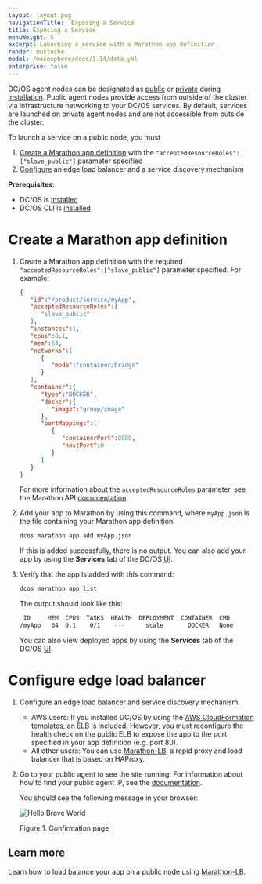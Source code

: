 ```yaml
---
layout: layout.pug
navigationTitle:  Exposing a Service
title: Exposing a Service
menuWeight: 5
excerpt: Launching a service with a Marathon app definition
render: mustache
model: /mesosphere/dcos/1.14/data.yml
enterprise: false
---
```



DC/OS agent nodes can be designated as [public](/mesosphere/dcos/1.14/overview/concepts/#public-agent-node) or [private](/mesosphere/dcos/1.14/overview/concepts/#private-agent-node) during [installation](/mesosphere/dcos/1.14/installing/). Public agent nodes provide access from outside of the cluster via infrastructure networking to your DC/OS services. By default, services are launched on private agent nodes and are not accessible from outside the cluster.

To launch a service on a public node, you must 
1. [Create a Marathon app definition](#create-app) with the `"acceptedResourceRoles":["slave_public"]` parameter specified
1. [Configure](#config-lb) an edge load balancer and a service discovery mechanism

**Prerequisites:**

* DC/OS is [installed](/mesosphere/dcos/1.14/installing/)
* DC/OS CLI is [installed](/mesosphere/dcos/1.14/cli/install/)

<a name="create-app"></a>

# Create a Marathon app definition

1.  Create a Marathon app definition with the required `"acceptedResourceRoles":["slave_public"]` parameter specified. For example:

    ```json
    {
       "id":"/product/service/myApp",
       "acceptedResourceRoles":[
          "slave_public"
       ],
       "instances":1,
       "cpus":0.1,
       "mem":64,
       "networks":[
          {
             "mode":"container/bridge"
          }
       ],
       "container":{
          "type":"DOCKER",
          "docker":{
             "image":"group/image"
          },
          "portMappings":[
             {
                "containerPort":8080,
                "hostPort":0
             }
          ]
       }
    }
    ```

    For more information about the `acceptedResourceRoles` parameter, see the Marathon API [documentation](/mesosphere/dcos/1.14/deploying-services/marathon-api/).

1.  Add your app to Marathon by using this command, where `myApp.json` is the file containing your Marathon app definition.

    ```bash
    dcos marathon app add myApp.json
    ```

    If this is added successfully, there is no output. You can also add your app by using the **Services** tab of the DC/OS [UI](/mesosphere/dcos/1.14/gui/services/).

1.  Verify that the app is added with this command:

    ```bash
    dcos marathon app list
    ```

    The output should look like this:

    ```bash
     ID     MEM  CPUS  TASKS  HEALTH  DEPLOYMENT  CONTAINER  CMD
    /myApp   64  0.1    0/1    ---      scale       DOCKER   None
    ```

    You can also view deployed apps by using the **Services** tab of the DC/OS [UI](/mesosphere/dcos/1.14/gui/services/).

<a name="config-lb"></a>

# Configure edge load balancer

1.  Configure an edge load balancer and service discovery mechanism.

    - AWS users: If you installed DC/OS by using the [AWS CloudFormation templates](/mesosphere/dcos/1.14/installing/oss/cloud/aws/), an ELB is included. However, you must reconfigure the health check on the public ELB to expose the app to the port specified in your app definition (e.g. port 80).
    - All other users: You can use [Marathon-LB](/mesosphere/dcos/1.14/networking/marathon-lb/), a rapid proxy and load balancer that is based on HAProxy.

1.  Go to your public agent to see the site running. For information about how to find your public agent IP, see the [documentation](/mesosphere/dcos/1.14/administering-clusters/locate-public-agent/).

    You should see the following message in your browser:

    ![Hello Brave World](/mesosphere/dcos/1.14/img/helloworld.png)

    Figure 1. Confirmation page

## Learn more

Learn how to load balance your app on a public node using [Marathon-LB](/mesosphere/dcos/1.14/networking/marathon-lb/mlb-basic-tutorial/).
